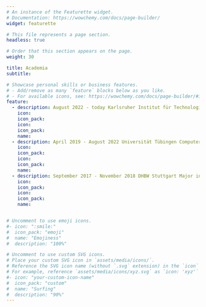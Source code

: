 ```yaml
---
# An instance of the Featurette widget.
# Documentation: https://wowchemy.com/docs/page-builder/
widget: featurette

# This file represents a page section.
headless: true

# Order that this section appears on the page.
weight: 30

title: Academia
subtitle:

# Showcase personal skills or business features.
# - Add/remove as many `feature` blocks below as you like.
# - For available icons, see: https://wowchemy.com/docs/page-builder/#icons
feature:
  - description: August 2022 - today Karlsruher Institut für Technologie Computer Science (M.Sc.)
    icon: 
    icon_pack: 
    icon: 
    icon_pack: 
    name: 
  - description: April 2019 - August 2022 Universität Tübingen Computer Science (B.Sc.)
    icon: 
    icon_pack: 
    icon: 
    icon_pack: 
    name: 
  - description: September 2017 - November 2018 DHBW Stuttgart Major in Business Informatics (B.Sc.)
    icon: 
    icon_pack: 
    icon: 
    icon_pack: 
    name: 


# Uncomment to use emoji icons.
#- icon: ":smile:"
#  icon_pack: "emoji"
#  name: "Emojiness"
#  description: "100%"

# Uncomment to use custom SVG icons.
# Place your custom SVG icon in `assets/media/icons/`.
# Reference the SVG icon name (without `.svg` extension) in the `icon` field.
# For example, reference `assets/media/icons/xyz.svg` as `icon: 'xyz'`
#- icon: "your-custom-icon-name"
#  icon_pack: "custom"
#  name: "Surfing"
#  description: "90%"
---
```

